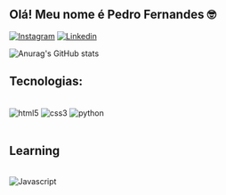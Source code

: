 ## Olá! Meu nome é Pedro Fernandes 🤓

[![Instagram](	https://img.shields.io/badge/Instagram-E4405F?style=for-the-badge&logo=instagram&logoColor=white)](https://www.instagram.com/pedro.codez/)
[![Linkedin](	https://img.shields.io/badge/LinkedIn-0077B5?style=for-the-badge&logo=linkedin&logoColor=white)](https://www.linkedin.com/in/pedro-fernandess/)

![Anurag's GitHub stats](https://github-readme-stats.vercel.app/api?username=pedrofernandesz&show_icons=true&theme=dracula)

## Tecnologias:

<div style="display: inline_block"><br/>

<img align="center" alt="html5" src="https://img.shields.io/badge/HTML5-E34F26?style=for-the-badge&logo=html5&logoColor=white"/>
<img align="center" alt="css3" src="https://img.shields.io/badge/CSS-239120?&style=for-the-badge&logo=css3&logoColor=white"/>
<img align="center" alt="python" src="https://img.shields.io/badge/Python-3776AB?style=for-the-badge&logo=python&logoColor=white"/>

</div>

<br/>

## Learning

<div style="display: inline_block"><br/>

<img align="center" alt="Javascript" src="https://img.shields.io/badge/JavaScript-F7DF1E?style=for-the-badge&logo=javascript&logoColor=black"/>

</div>
